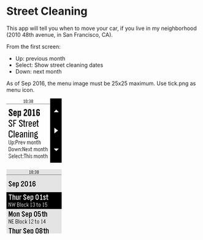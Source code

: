 # Street Cleaning

This app will tell you when to move your car, if you live in my neighborhood (2010 48th avenue, in San Francisco, CA).

From the first screen:
- Up: previous month
- Select: Show street cleaning dates
- Down: next month

As of Sep 2016, the menu image must be 25x25 maximum. Use tick.png as menu icon.


![Choose your month](./snap.01.png)

![Scroll through](./snap.02.png)
